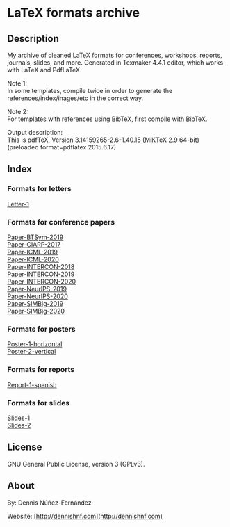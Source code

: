 
LaTeX formats archive
=====================


## Description ##

My archive of cleaned LaTeX formats for conferences, workshops, reports, journals, slides, and more. Generated in Texmaker 4.4.1 editor, which works with LaTeX and PdfLaTeX.   

Note 1:  
In some templates, compile twice in order to generate the references/index/inages/etc in the correct way.

Note 2:  
For templates with references using BibTeX, first compile with BibTeX.

Output description:  
This is pdfTeX, Version 3.14159265-2.6-1.40.15 (MiKTeX 2.9 64-bit) (preloaded format=pdflatex 2015.6.17)


## Index ## 

### Formats for letters ###

[Letter-1](https://github.com/dennishnf/latex-formats-archive/blob/main/Letter-1)  

### Formats for conference papers ###

[Paper-BTSym-2019](https://github.com/dennishnf/latex-formats-archive/blob/main/Paper-BTSym-2019)  
[Paper-CIARP-2017](https://github.com/dennishnf/latex-formats-archive/blob/main/Paper-CIARP-2017)  
[Paper-ICML-2019](https://github.com/dennishnf/latex-formats-archive/blob/main/Paper-ICML-2019)  
[Paper-ICML-2020](https://github.com/dennishnf/latex-formats-archive/blob/main/Paper-ICML-2020)  
[Paper-INTERCON-2018](https://github.com/dennishnf/latex-formats-archive/blob/main/Paper-INTERCON-2018)  
[Paper-INTERCON-2019](https://github.com/dennishnf/latex-formats-archive/blob/main/Paper-INTERCON-2019)  
[Paper-INTERCON-2020](https://github.com/dennishnf/latex-formats-archive/blob/main/Paper-INTERCON-2020)  
[Paper-NeurIPS-2019](https://github.com/dennishnf/latex-formats-archive/blob/main/Paper-NeurIPS-2019)  
[Paper-NeurIPS-2020](https://github.com/dennishnf/latex-formats-archive/blob/main/Paper-NeurIPS-2020)  
[Paper-SIMBig-2019](https://github.com/dennishnf/latex-formats-archive/blob/main/Paper-SIMBig-2019)  
[Paper-SIMBig-2020](https://github.com/dennishnf/latex-formats-archive/blob/main/Paper-SIMBig-2020)  

### Formats for posters ###

[Poster-1-horizontal](https://github.com/dennishnf/latex-formats-archive/blob/main/Poster-1-horizontal)  
[Poster-2-vertical](https://github.com/dennishnf/latex-formats-archive/blob/main/Poster-2-vertical)  

### Formats for reports ###

[Report-1-spanish](https://github.com/dennishnf/latex-formats-archive/blob/main/Report-1-spanish)  

### Formats for slides ###

[Slides-1](https://github.com/dennishnf/latex-formats-archive/blob/main/Slides-1)  
[Slides-2](https://github.com/dennishnf/latex-formats-archive/blob/main/Slides-2)  


## License ##

GNU General Public License, version 3 (GPLv3).


## About ##

By: Dennis Núñez-Fernández

Website: [http://dennishnf.com](http://dennishnf.com)

